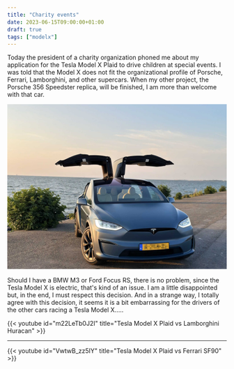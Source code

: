 ```yaml
---
title: "Charity events"
date: 2023-06-15T09:00:00+01:00
draft: true
tags: ["modelx"]
---
```

Today the president of a charity organization phoned me about my application for the Tesla Model X Plaid to drive children at special events. I was told that the Model X does not fit the organizational profile of Porsche, Ferrari, Lamborghini, and other supercars. When my other project, the Porsche 356 Speedster replica, will be finished, I am more than welcome with that car. 

![Charity events](images/charity-events-01.jpg)

Should I have a BMW M3 or Ford Focus RS, there is no problem, since the Tesla Model X is electric, that's kind of an issue. 
I am a little disappointed but, in the end, I must respect this decision. And in a strange way, I totally agree with this decision, it seems it is a bit embarrassing for the drivers of the other cars racing a Tesla Model X…..  

{{< youtube id="m22LeTb0J2I" title="Tesla Model X Plaid vs Lamborghini Huracan" >}}

***

{{< youtube id="VwtwB_zz5IY" title="Tesla Model X Plaid vs Ferrari SF90" >}}

